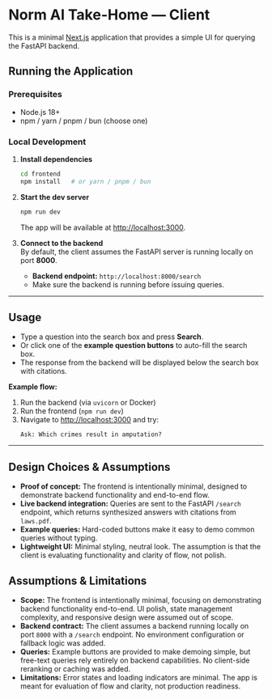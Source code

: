 # Norm AI Take-Home — Client

This is a minimal [Next.js](https://nextjs.org/) application that provides a simple UI for querying the FastAPI backend.

## Running the Application

### Prerequisites
- Node.js 18+  
- npm / yarn / pnpm / bun (choose one) 

### Local Development

1. **Install dependencies**  
   ```bash
   cd frontend
   npm install   # or yarn / pnpm / bun
   ```

2. **Start the dev server**  
   ```bash
   npm run dev
   ```
   The app will be available at [http://localhost:3000](http://localhost:3000).

3. **Connect to the backend**  
   By default, the client assumes the FastAPI server is running locally on port **8000**.  
   - **Backend endpoint:** `http://localhost:8000/search`  
   - Make sure the backend is running before issuing queries.

---

## Usage

- Type a question into the search box and press **Search**.  
- Or click one of the **example question buttons** to auto-fill the search box.  
- The response from the backend will be displayed below the search box with citations.

**Example flow:**  
1. Run the backend (via `uvicorn` or Docker)  
2. Run the frontend (`npm run dev`)  
3. Navigate to [http://localhost:3000](http://localhost:3000) and try:  
   ```
   Ask: Which crimes result in amputation?
   ```

---

## Design Choices & Assumptions

- **Proof of concept:** The frontend is intentionally minimal, designed to demonstrate backend functionality and end-to-end flow.  
- **Live backend integration:** Queries are sent to the FastAPI `/search` endpoint, which returns synthesized answers with citations from `laws.pdf`.  
- **Example queries:** Hard-coded buttons make it easy to demo common queries without typing.  
- **Lightweight UI:** Minimal styling, neutral look. The assumption is that the client is evaluating functionality and clarity of flow, not polish.  

## Assumptions & Limitations

- **Scope:** The frontend is intentionally minimal, focusing on demonstrating backend functionality end-to-end. UI polish, state management complexity, and responsive design were assumed out of scope.  
- **Backend contract:** The client assumes a backend running locally on port `8000` with a `/search` endpoint. No environment configuration or fallback logic was added.  
- **Queries:** Example buttons are provided to make demoing simple, but free-text queries rely entirely on backend capabilities. No client-side reranking or caching was added.  
- **Limitations:** Error states and loading indicators are minimal. The app is meant for evaluation of flow and clarity, not production readiness.  
